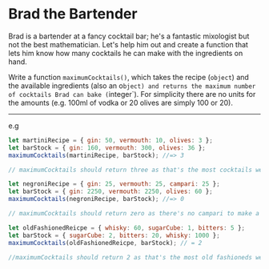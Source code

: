 # Brad the Bartender

Brad is a bartender at a fancy cocktail bar; he's a fantastic mixologist but not the best mathematician. Let's help him out and create a function that lets him know how many cocktails he can make with the ingredients on hand.

Write a function `maximumCocktails()`, which takes the recipe (`object`) and the available ingredients (also an o`bject) and returns the maximum number of cocktails Brad can bake (`integer`). For simplicity there are no units for the amounts (e.g. 100ml of vodka or 20 olives are simply 100 or 20).

---

e.g

```javascript
let martiniRecipe = { gin: 50, vermouth: 10, olives: 3 };
let barStock = { gin: 160, vermouth: 300, olives: 36 };
maximumCocktails(martiniRecipe, barStock); //=> 3

// maximumCocktails should return three as that's the most cocktails we can make before running out of gin

let negroniRecipe = { gin: 25, vermouth: 25, campari: 25 };
let barStock = { gin: 2250, vermouth: 2250, olives: 60 };
maximumCocktails(negroniRecipe, barStock); //=> 0

// maximumCocktails should return zero as there's no campari to make a negroni with

let oldFashionedReicpe = { whisky: 60, sugarCube: 1, bitters: 5 };
let barStock = { sugarCube: 2, bitters: 20, whisky: 1000 };
maximumCocktails(oldFashionedReicpe, barStock); // = 2

//maximumCocktails should return 2 as that's the most old fashioneds we can make before running out of sugar cubes
```
